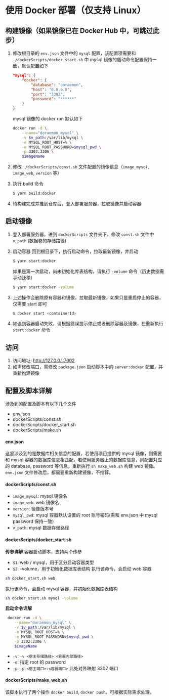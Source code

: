 # 使用 Docker 部署（仅支持 Linux）

## 构建镜像（如果镜像已在 Docker Hub 中，可跳过此步）

1. 修改根目录的 `env.json` 文件中的 `mysql` 配置，该配置项需要和 `./dockerScripts/docker_start.sh` 中 mysql 镜像的启动命令配置保持一致，默认配置如下
   ```json
   "mysql": {
       "docker": {
           "database": "doraemon",
           "host": "0.0.0.0",
           "port": "3302",
           "password": "******"
       }
   }
   ```
   mysql 镜像的 docker run 默认如下
   ```bash
   docker run -d \
       --name="doraemon_mysql" \
       -v $v_path:/var/lib/mysql \
       -e MYSQL_ROOT_HOST=% \
       -e MYSQL_ROOT_PASSWORD=$mysql_pwd \
       -p 3302:3306 \
       $imageName
   ```
2. 修改 `./dockerScripts/const.sh` 文件配置的镜像信息（`image_mysql`, `image_web`, `version` 等）

3. 执行 build 命令

   ```bash
   $ yarn build:docker
   ```

4. 待构建完成并推到仓库后，登入部署服务器，拉取镜像并启动容器

## 启动镜像

1. 登入部署服务器，进到 `dockerScripts` 文件夹下，修改 `const.sh` 文件中 `v_path` (数据卷的存储路径)

2. 启动容器
   回到根目录下，执行启动命令，拉取最新镜像，并启动

   ```bash
   $ yarn start:docker
   ```

   如果是第一次启动，尚未初始化库表结构，请执行 `-volume` 命令（历史数据需手动迁移）

   ```bash
   $ yarn start:docker -volume
   ```

3. 上述操作会删除原有容器和镜像，拉取最新镜像，如果只是重启停止的容器，仅需要 start 即可

   ```bash
   $ docker start <containerId>
   ```

4. 如遇到容器启动失败，请根据错误提示停止或者删除容器及镜像，在重新执行 `start:docker` 命令

## 访问

1. 访问地址: http://127.0.0.1:7002
2. 如需修改端口，需修改 `package.json` 启动脚本中的 `server:docker` 配置，并重新构建镜像

## 配置及脚本详解

涉及到的配置及脚本有以下几个文件

- env.json
- dockerScripts/const.sh
- dockerScripts/docker_start.sh
- dockerScripts/make.sh

#### env.json

这里涉及到的是数据库相关信息的配置，若使用项目提供的 mysql 镜像，则需要和 mysql 容器的数据库信息相匹配，若使用服务器上的数据库信息，则配置对应的 database, password 等信息，重新执行 `sh make_web.sh` 构建 web 镜像。
`env.json` 文件修改后，都需要重新构建镜像，不推荐。

#### dockerScripts/const.sh

- `image_mysql`: mysql 镜像名
- `image_web`: web 镜像名
- `version`: 镜像版本号
- `mysql_pwd`: mysql 容器默认设置的 root 账号密码(需和 env.json 中 mysql password 保持一致)
- `v_path`: mysql 数据存储路径

#### dockerScripts/docker_start.sh

**传参详解**
容器启动脚本，支持两个传参

- `$1`: web / mysql，用于区分启动容器类型
- `$2`: -volume，用于初始化数据库表结构
  执行该命令，会启动 web 容器

```bash
sh docker_start.sh web
```

执行该命令，会启动 mysql 容器，并初始化数据库表结构

```bash
sh docker_start.sh mysql -volume
```

**启动命令详解**

```bash
 docker run -d \
    --name="doraemon_mysql" \
    -v $v_path:/var/lib/mysql \
    -e MYSQL_ROOT_HOST=% \
    -e MYSQL_ROOT_PASSWORD=$mysql_pwd \
    -p 3302:3306 \
    $imageName
```

- `-v`: `-v <宿主存储路径>:<容器内部路径>`
- `-e`: 指定 root 的 password
- `-p`: `-p <宿主端口>:<容器端口>` 此处对外映射 3302 端口

#### dockerScripts/make_web.sh

该脚本执行了两个操作 `docker build`, `docker push`。可根据实际需求处理。
